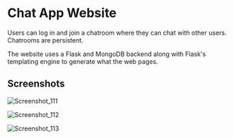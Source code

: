 # Chat App Website

Users can log in and join a chatroom where they can chat with other users. Chatrooms are persistent.

The website uses a Flask and MongoDB backend along with Flask's templating engine to generate what the web pages.

## Screenshots

![Screenshot_111](https://user-images.githubusercontent.com/42192146/193659494-52b946fa-babc-435c-89a8-cf3de8583367.png)

![Screenshot_112](https://user-images.githubusercontent.com/42192146/193659490-10aff691-aea1-4caf-af49-f9706e8c0363.png)

![Screenshot_113](https://user-images.githubusercontent.com/42192146/193659491-00591a17-fa03-43c8-aad9-30f38392dee9.png)

